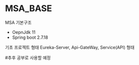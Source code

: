 # MSA_BASE
MSA 기본구조

- OepnJdk 11
- Spring boot 2.7.18

기초 프로젝트 형태
Eureka-Server, Api-GateWay, Service(API) 형태 

#추후 공부로 사용할 예정
